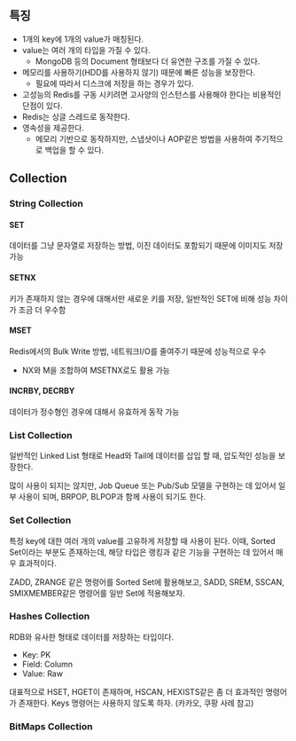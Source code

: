 ## 특징

- 1개의 key에 1개의 value가 매칭된다.
- value는 여러 개의 타입을 가질 수 있다.
	- MongoDB 등의 Document 형태보다 더 유연한 구조를 가질 수 있다.
- 메모리를 사용하기(HDD를 사용하지 않기) 때문에 빠른 성능을 보장한다.
	- 필요에 따라서 디스크에 저장을 하는 경우가 있다.
- 고성능의 Redis를 구동 시키려면 고사양의 인스턴스를 사용해야 한다는 비용적인 단점이 있다.
- Redis는 싱글 스레드로 동작한다.
- 영속성을 제공한다.
	- 메모리 기반으로 동작하지만, 스냅샷이나 AOP같은 방법을 사용하여 주기적으로 백업을 할 수 있다.

## Collection

### String Collection

#### SET
데이터를 그냥 문자열로 저장하는 방법, 이진 데이터도 포함되기 때문에 이미지도 저장 가능
#### SETNX
키가 존재하지 않는 경우에 대해서만 새로운 키를 저장, 일반적인 SET에 비해 성능 차이가 조금 더 우수함
#### MSET
Redis에서의 Bulk Write 방법, 네트워크I/O를 줄여주기 때문에 성능적으로 우수
- NX와 M을 조합하여 MSETNX로도 활용 가능
#### INCRBY, DECRBY
데이터가 정수형인 경우에 대해서 유효하게 동작 가능

### List Collection
일반적인 Linked List 형태로 Head와 Tail에 데이터를 삽입 할 때, 압도적인 성능을 보장한다.

많이 사용이 되지는 않지만, Job Queue 또는 Pub/Sub 모델을 구현하는 데 있어서 일부 사용이 되며, BRPOP, BLPOP과 함께 사용이 되기도 한다.

### Set Collection
특정 key에 대한 여러 개의 value를 고유하게 저장할 때 사용이 된다. 이때, Sorted Set이라는 부분도 존재하는데, 해당 타입은 랭킹과 같은 기능을 구현하는 데 있어서 매우 효과적이다.

ZADD, ZRANGE 같은 명령어를 Sorted Set에 활용해보고, SADD, SREM, SSCAN, SMIXMEMBER같은 명령어를 일반 Set에 적용해보자.

### Hashes Collection
RDB와 유사한 형태로 데이터를 저장하는 타입이다.
- Key: PK
- Field: Column
- Value: Raw

대표적으로 HSET, HGET이 존재하며, HSCAN, HEXISTS같은 좀 더 효과적인 명령어가 존재한다.
Keys 명령어는 사용하지 않도록 하자. (카카오, 쿠팡 사례 참고)

### BitMaps Collection
